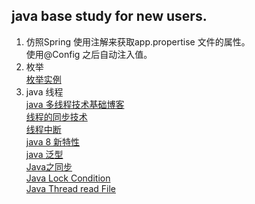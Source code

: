 

<h2>java base study for new users.</h2>

 01. 仿照Spring 使用注解来获取app.propertise 文件的属性。<br />
               使用@Config  之后自动注入值。<br />
 02. 枚举<br />
 	 <a href="http://www.cnblogs.com/linjiqin/archive/2011/02/11/1951632.html" target="_blank">枚举实例</a><br />
 03. java 线程<br />
 	 <a href="http://www.cnblogs.com/linjiqin/tag/java%20%E5%A4%9A%E7%BA%BF%E7%A8%8B/" target="_blank">java 多线程技术基础博客</a><br />
 	 <a href="http://blog.sina.com.cn/s/blog_9dc3005101013yto.html" target="_blank">线程的同步技术</a> <br />
 	 <a href="http://www.cnblogs.com/gpcuster/archive/2010/01/18/1650273.html" target="_blank">线程中断</a><br />
 	 <a href="http://www.cnblogs.com/langtianya/p/3757993.html" target="_blank">java 8 新特性 </a><br />
 	 <a href="http://blog.csdn.net/lonelyroamer/article/details/7864531" target="_blank">java 泛型</a><br />
     <a href="http://www.cnblogs.com/tekkaman/archive/2011/06/01/2065660.html" target="_blank">Java之同步</a><br />
     <a href="http://blog.csdn.net/ghsau/article/details/7481142" target="_blank">Java Lock Condition</a><br />
     <a href="http://www.cnblogs.com/langtianya/p/3874019.html" target="_blank">Java Thread read File</a><br />
     
 	 
 	 
